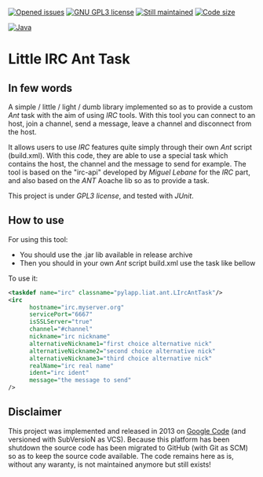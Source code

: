[![Opened issues](https://img.shields.io/github/issues-raw/pylapp/light-IRC-Ant-task?style=for-the-badge)](https://github.com/pylapp/light-IRC-Ant-task/issues)
[![GNU GPL3 license](https://img.shields.io/github/license/pylapp/light-IRC-Ant-task?style=for-the-badge)](https://github.com/pylapp/light-IRC-Ant-task/blob/master/LICENSE.txt)
[![Still maintained](https://img.shields.io/maintenance/no/2013?style=for-the-badge)](https://github.com/pylapp/light-IRC-Ant-task/issues?q=is%3Aissue+is%3Aclosed)
[![Code size](https://img.shields.io/github/languages/code-size/pylapp/light-IRC-Ant-task?style=for-the-badge)](https://github.com/pylapp/light-IRC-Ant-task)

[![Java](https://img.shields.io/badge/-Java-701516?style=for-the-badge)](https://github.com/pylapp/light-IRC-Ant-task/search?l=ruby)

# Little IRC Ant Task

## In few words

A simple / little / light / dumb library implemented so as to provide a custom _Ant_ task with the aim of using _IRC_ tools.
With this tool you can connect to an host, join a channel, send a message, leave a channel and disconnect from the host.

It allows users to use _IRC_ features quite simply through their own _Ant_ script (build.xml). With this code, they are able to use a special task which contains the host, the channel and the message to send for example. The tool is based on the "irc-api" developed by _Miguel Lebane_ for the _IRC_ part, and also based on the _ANT_ Aoache lib so as to provide a task.

This project is under _GPL3 license_, and tested with _JUnit_.

## How to use

For using this tool:
* You should use the .jar lib available in release archive
* Then you should in your own _Ant_ script build.xml use the task like bellow

To use it:
```xml
<taskdef name="irc" classname="pylapp.liat.ant.LIrcAntTask"/>
<irc 
      hostname="irc.myserver.org"
      servicePort="6667"
      isSSLServer="true"
      channel="#channel"
      nickname="irc nickname"
      alternativeNickname1="first choice alternative nick"
      alternativeNickname2="second choice alternative nick"
      alternativeNickname3="third choice alternative nick"
      realName="irc real name"
      ident="irc ident"
      message="the message to send"
/>
```

## Disclaimer

This project was implemented and released in 2013 on [Google Code](https://code.google.com/archive/p/liat/) (and versioned with SubVersioN as VCS).
Because this platform has been shutdown the source code has been migrated to GitHub (with Git as SCM) so as to keep the source code available.
The code remains here as is, without any waranty, is not maintained anymore but still exists!